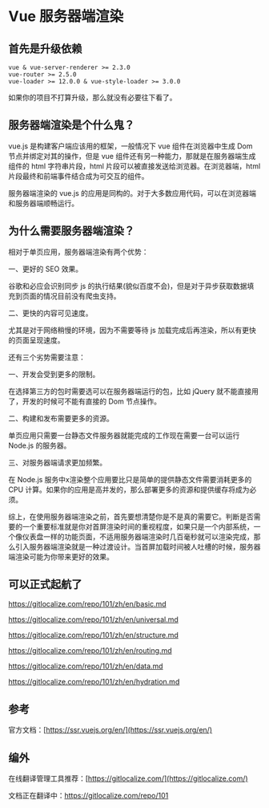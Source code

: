 # Vue 服务器端渲染

## 首先是升级依赖

    vue & vue-server-renderer >= 2.3.0
    vue-router >= 2.5.0
    vue-loader >= 12.0.0 & vue-style-loader >= 3.0.0

如果你的项目不打算升级，那么就没有必要往下看了。

## 服务器端渲染是个什么鬼？

vue.js 是构建客户端应该用的框架，一般情况下 vue 组件在浏览器中生成 Dom 节点并绑定对其的操作，但是 vue 组件还有另一种能力，那就是在服务器端生成组件的 html 字符串片段，html 片段可以被直接发送给浏览器。在浏览器端，html 片段最终和前端事件结合成为可交互的组件。

服务器端渲染的 vue.js 的应用是同构的。对于大多数应用代码，可以在浏览器端和服务器端顺畅运行。

## 为什么需要服务器端渲染？

相对于单页应用，服务器端渲染有两个优势：

一、更好的 SEO 效果。

谷歌和必应会识别同步 js 的执行结果(貌似百度不会)，但是对于异步获取数据填充到页面的情况目前没有爬虫支持。

二、更快的内容可见速度。

尤其是对于网络稍慢的环境，因为不需要等待 js 加载完成后再渲染，所以有更快的页面呈现速度。

还有三个劣势需要注意：

一、开发会受到更多的限制。

在选择第三方的包时需要选可以在服务器端运行的包，比如 jQuery 就不能直接用了，开发的时候可不能有直接的 Dom 节点操作。

二、构建和发布需要更多的资源。

单页应用只需要一台静态文件服务器就能完成的工作现在需要一台可以运行 Node.js 的服务器。

三、对服务器端请求更加频繁。

在 Node.js 服务中x渲染整个应用要比只是简单的提供静态文件需要消耗更多的 CPU 计算。如果你的应用是高并发的，那么部署更多的资源和提供缓存将成为必须。

综上，在使用服务器端渲染之前，首先要想清楚你是不是真的需要它。判断是否需要的一个重要标准就是你对首屏渲染时间的重视程度，如果只是一个内部系统，一个像仪表盘一样的功能页面，不适用服务器端渲染时几百毫秒就可以渲染完成，那么引入服务器端渲染就是一种过渡设计。当首屏加载时间被人吐槽的时候，服务器端渲染可能为你带来更好的效果。

## 可以正式起航了

https://gitlocalize.com/repo/101/zh/en/basic.md

https://gitlocalize.com/repo/101/zh/en/universal.md

https://gitlocalize.com/repo/101/zh/en/structure.md

https://gitlocalize.com/repo/101/zh/en/routing.md

https://gitlocalize.com/repo/101/zh/en/data.md

https://gitlocalize.com/repo/101/zh/en/hydration.md

## 参考

官方文档：[https://ssr.vuejs.org/en/](https://ssr.vuejs.org/en/)

## 编外

在线翻译管理工具推荐：[https://gitlocalize.com/](https://gitlocalize.com/)

文档正在翻译中：https://gitlocalize.com/repo/101

